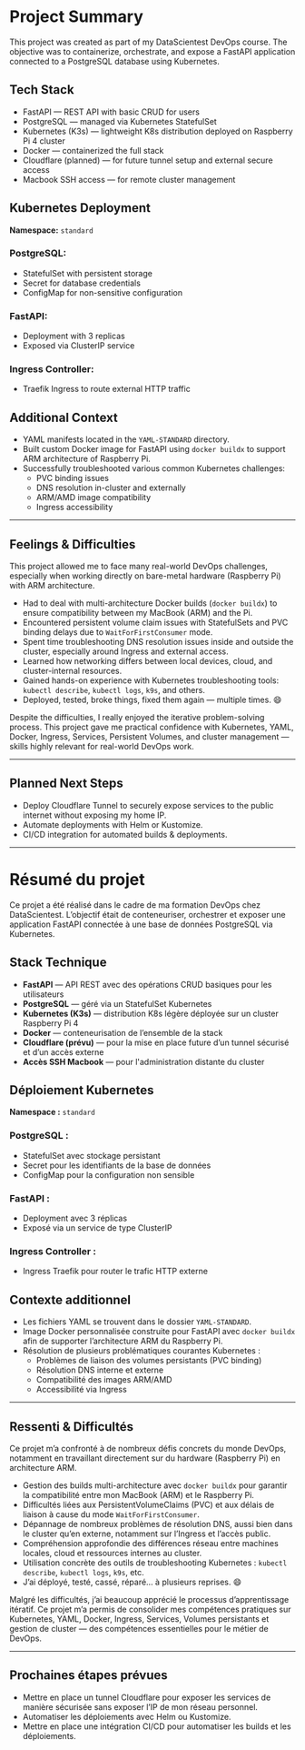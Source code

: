 # Project Summary

This project was created as part of my DataScientest DevOps course. The objective was to containerize, orchestrate, and expose a FastAPI application connected to a PostgreSQL database using Kubernetes.

## Tech Stack

- FastAPI — REST API with basic CRUD for users
- PostgreSQL — managed via Kubernetes StatefulSet
- Kubernetes (K3s) — lightweight K8s distribution deployed on Raspberry Pi 4 cluster
- Docker — containerized the full stack
- Cloudflare (planned) — for future tunnel setup and external secure access
- Macbook SSH access — for remote cluster management

## Kubernetes Deployment

**Namespace:** `standard`

### PostgreSQL:

- StatefulSet with persistent storage
- Secret for database credentials
- ConfigMap for non-sensitive configuration

### FastAPI:

- Deployment with 3 replicas
- Exposed via ClusterIP service

### Ingress Controller:

- Traefik Ingress to route external HTTP traffic

## Additional Context

- YAML manifests located in the `YAML-STANDARD` directory.
- Built custom Docker image for FastAPI using `docker buildx` to support ARM architecture of Raspberry Pi.
- Successfully troubleshooted various common Kubernetes challenges:
  - PVC binding issues
  - DNS resolution in-cluster and externally
  - ARM/AMD image compatibility
  - Ingress accessibility

---

## Feelings & Difficulties

This project allowed me to face many real-world DevOps challenges, especially when working directly on bare-metal hardware (Raspberry Pi) with ARM architecture.

- Had to deal with multi-architecture Docker builds (`docker buildx`) to ensure compatibility between my MacBook (ARM) and the Pi.
- Encountered persistent volume claim issues with StatefulSets and PVC binding delays due to `WaitForFirstConsumer` mode.
- Spent time troubleshooting DNS resolution issues inside and outside the cluster, especially around Ingress and external access.
- Learned how networking differs between local devices, cloud, and cluster-internal resources.
- Gained hands-on experience with Kubernetes troubleshooting tools: `kubectl describe`, `kubectl logs`, `k9s`, and others.
- Deployed, tested, broke things, fixed them again — multiple times. 😄

Despite the difficulties, I really enjoyed the iterative problem-solving process. This project gave me practical confidence with Kubernetes, YAML, Docker, Ingress, Services, Persistent Volumes, and cluster management — skills highly relevant for real-world DevOps work.

---

## Planned Next Steps

- Deploy Cloudflare Tunnel to securely expose services to the public internet without exposing my home IP.
- Automate deployments with Helm or Kustomize.
- CI/CD integration for automated builds & deployments.




---


# Résumé du projet

Ce projet a été réalisé dans le cadre de ma formation DevOps chez DataScientest. L’objectif était de conteneuriser, orchestrer et exposer une application FastAPI connectée à une base de données PostgreSQL via Kubernetes.

## Stack Technique

- **FastAPI** — API REST avec des opérations CRUD basiques pour les utilisateurs
- **PostgreSQL** — géré via un StatefulSet Kubernetes
- **Kubernetes (K3s)** — distribution K8s légère déployée sur un cluster Raspberry Pi 4
- **Docker** — conteneurisation de l’ensemble de la stack
- **Cloudflare (prévu)** — pour la mise en place future d’un tunnel sécurisé et d’un accès externe
- **Accès SSH Macbook** — pour l'administration distante du cluster

## Déploiement Kubernetes

**Namespace :** `standard`

### PostgreSQL :

- StatefulSet avec stockage persistant
- Secret pour les identifiants de la base de données
- ConfigMap pour la configuration non sensible

### FastAPI :

- Deployment avec 3 réplicas
- Exposé via un service de type ClusterIP

### Ingress Controller :

- Ingress Traefik pour router le trafic HTTP externe

## Contexte additionnel

- Les fichiers YAML se trouvent dans le dossier `YAML-STANDARD`.
- Image Docker personnalisée construite pour FastAPI avec `docker buildx` afin de supporter l’architecture ARM du Raspberry Pi.
- Résolution de plusieurs problématiques courantes Kubernetes :
  - Problèmes de liaison des volumes persistants (PVC binding)
  - Résolution DNS interne et externe
  - Compatibilité des images ARM/AMD
  - Accessibilité via Ingress

---

## Ressenti & Difficultés

Ce projet m’a confronté à de nombreux défis concrets du monde DevOps, notamment en travaillant directement sur du hardware (Raspberry Pi) en architecture ARM.

- Gestion des builds multi-architecture avec `docker buildx` pour garantir la compatibilité entre mon MacBook (ARM) et le Raspberry Pi.
- Difficultés liées aux PersistentVolumeClaims (PVC) et aux délais de liaison à cause du mode `WaitForFirstConsumer`.
- Dépannage de nombreux problèmes de résolution DNS, aussi bien dans le cluster qu’en externe, notamment sur l’Ingress et l’accès public.
- Compréhension approfondie des différences réseau entre machines locales, cloud et ressources internes au cluster.
- Utilisation concrète des outils de troubleshooting Kubernetes : `kubectl describe`, `kubectl logs`, `k9s`, etc.
- J’ai déployé, testé, cassé, réparé… à plusieurs reprises. 😄

Malgré les difficultés, j’ai beaucoup apprécié le processus d’apprentissage itératif. Ce projet m’a permis de consolider mes compétences pratiques sur Kubernetes, YAML, Docker, Ingress, Services, Volumes persistants et gestion de cluster — des compétences essentielles pour le métier de DevOps.

---

## Prochaines étapes prévues

- Mettre en place un tunnel Cloudflare pour exposer les services de manière sécurisée sans exposer l’IP de mon réseau personnel.
- Automatiser les déploiements avec Helm ou Kustomize.
- Mettre en place une intégration CI/CD pour automatiser les builds et les déploiements.
